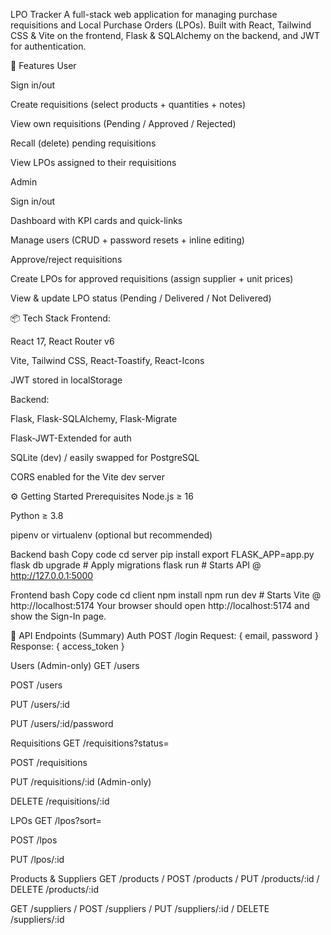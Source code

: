 LPO Tracker
A full-stack web application for managing purchase requisitions and Local Purchase Orders (LPOs). Built with React, Tailwind CSS & Vite on the frontend, Flask & SQLAlchemy on the backend, and JWT for authentication.

🚀 Features
User

Sign in/out

Create requisitions (select products + quantities + notes)

View own requisitions (Pending / Approved / Rejected)

Recall (delete) pending requisitions

View LPOs assigned to their requisitions

Admin

Sign in/out

Dashboard with KPI cards and quick-links

Manage users (CRUD + password resets + inline editing)

Approve/reject requisitions

Create LPOs for approved requisitions (assign supplier + unit prices)

View & update LPO status (Pending / Delivered / Not Delivered)

📦 Tech Stack
Frontend:

React 17, React Router v6

Vite, Tailwind CSS, React-Toastify, React-Icons

JWT stored in localStorage

Backend:

Flask, Flask-SQLAlchemy, Flask-Migrate

Flask-JWT-Extended for auth

SQLite (dev) / easily swapped for PostgreSQL

CORS enabled for the Vite dev server

⚙️ Getting Started
Prerequisites
Node.js ≥ 16

Python ≥ 3.8

pipenv or virtualenv (optional but recommended)

Backend
bash
Copy code
cd server
pip install 
export FLASK_APP=app.py
flask db upgrade      # Apply migrations
flask run             # Starts API @ http://127.0.0.1:5000


Frontend
bash
Copy code
cd client
npm install
npm run dev           # Starts Vite @ http://localhost:5174
Your browser should open http://localhost:5174 and show the Sign-In page.


🔗 API Endpoints (Summary)
Auth
POST /login
Request: { email, password }
Response: { access_token }

Users (Admin-only)
GET /users

POST /users

PUT /users/:id

PUT /users/:id/password

Requisitions
GET /requisitions?status=

POST /requisitions

PUT /requisitions/:id (Admin-only)

DELETE /requisitions/:id

LPOs
GET /lpos?sort=

POST /lpos

PUT /lpos/:id

Products & Suppliers
GET /products / POST /products / PUT /products/:id / DELETE /products/:id

GET /suppliers / POST /suppliers / PUT /suppliers/:id / DELETE /suppliers/:id



